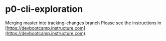 # p0-cli-exploration
Merging master into tracking-changes branch
Please see the instructions in [https://devbootcamp.instructure.com](https://devbootcamp.instructure.com).

